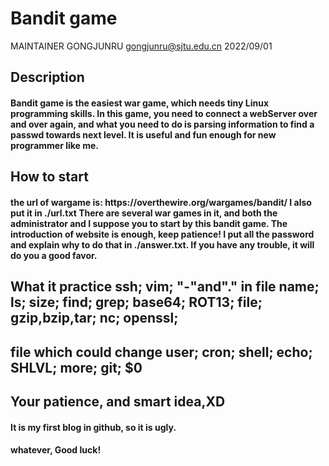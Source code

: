 # Bandit game
MAINTAINER GONGJUNRU gongjunru@sjtu.edu.cn 2022/09/01

<h2>
Description
<h4>
Bandit game is the easiest war game, which needs tiny Linux programming skills.
In this game, you need to connect a webServer over and over again, and what you need to do is parsing information to find a passwd towards next level.
It is useful and fun enough for new programmer like me.

<h2>
How to start
<h4>
the url of wargame is: https://overthewire.org/wargames/bandit/
I also put it in ./url.txt
There are several war games in it, and both the administrator and I suppose you to start by this bandit game.
The introduction of website is enough, keep patience!
I put all the password and explain why to do that in ./answer.txt.
If you have any trouble, it will do you a good favor.

<h2>
What it practice
ssh; vim; "-"and"." in file name; ls; size; find; grep; base64; ROT13; file; gzip,bzip,tar; nc; openssl; 
<h2>
file which could change user; cron; shell; echo; SHLVL; more; git; $0
<h2>
Your patience, and smart idea,XD

<h4>
It is my first blog in github, so it is ugly.
<h4>
whatever, Good luck!
